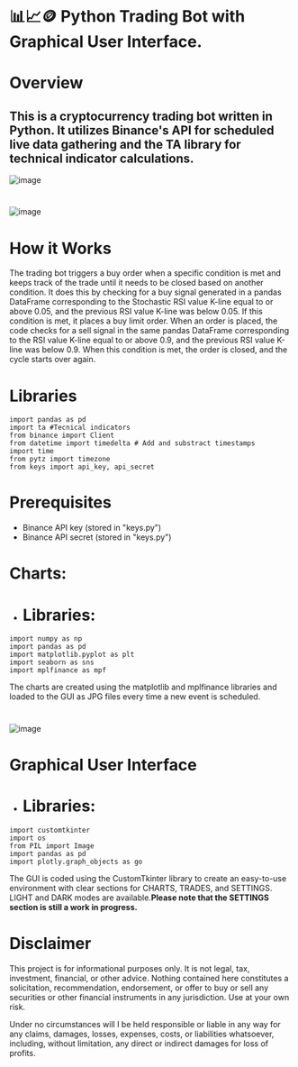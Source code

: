 # :bar_chart::chart_with_upwards_trend::coin:  Python Trading Bot with Graphical User Interface.
# Overview
## This is a cryptocurrency trading bot written in Python. It utilizes Binance's API for scheduled live data gathering and the TA library for technical indicator calculations.
![image](https://github.com/FedeMaguire/Python-Trading-Bot/blob/main/screenshots/Screenshot%202023-11-09%20165227.jpg?raw=true)
 # 
![image](https://github.com/FedeMaguire/Python-Trading-Bot/blob/main/screenshots/Screenshot%202023-11-09%20165411.jpg?raw=true)

# How it Works
The trading bot triggers a buy order when a specific condition is met and keeps track of the trade until it needs to be closed based on another condition. It does this by checking for a buy signal generated in a pandas DataFrame corresponding to the Stochastic RSI value K-line equal to or above 0.05, and the previous RSI value K-line was below 0.05. If this condition is met, it places a buy limit order. When an order is placed, the code checks for a sell signal in the same pandas DataFrame corresponding to the RSI value K-line equal to or above 0.9, and the previous RSI value K-line was below 0.9. When this condition is met, the order is closed, and the cycle starts over again.

# Libraries
```
import pandas as pd
import ta #Tecnical indicators
from binance import Client
from datetime import timedelta # Add and substract timestamps
import time
from pytz import timezone
from keys import api_key, api_secret
``` 

# Prerequisites
- Binance API key (stored in "keys.py")
- Binance API secret (stored in "keys.py")
# Charts:
- # Libraries:

```
import numpy as np
import pandas as pd
import matplotlib.pyplot as plt
import seaborn as sns
import mplfinance as mpf
```
The charts are created using the matplotlib and mplfinance libraries and loaded to the GUI as JPG files every time a new event is scheduled.
 # 
![image](https://github.com/FedeMaguire/Python-Trading-Bot/blob/main/screenshots/Screenshot%202023-11-09%20165322.jpg?raw=true)

# Graphical User Interface
- # Libraries:
```
import customtkinter
import os
from PIL import Image
import pandas as pd
import plotly.graph_objects as go
```

The GUI is coded using the CustomTkinter library to create an easy-to-use environment with clear sections for CHARTS, TRADES, and SETTINGS. LIGHT and DARK modes are available.**Please note that the SETTINGS section is still a work in progress.**

# Disclaimer
This project is for informational purposes only. It is not legal, tax, investment, financial, or other advice. Nothing contained here constitutes a solicitation, recommendation, endorsement, or offer to buy or sell any securities or other financial instruments in any jurisdiction. Use at your own risk.

Under no circumstances will I be held responsible or liable in any way for any claims, damages, losses, expenses, costs, or liabilities whatsoever, including, without limitation, any direct or indirect damages for loss of profits.
